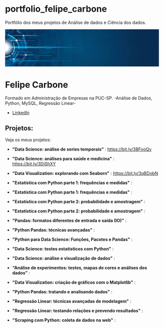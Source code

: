 # portfolio_felipe_carbone
Portfólio dos meus projetos de Análise de dados e Ciência dos dados. 



<p align="center">
  <img src="banner.png" >
</p>

# Felipe Carbone


Formado em Administração de Empresas na PUC-SP. -Análise de Dados, Python, MySQL, Regressão Linear-




* [LinkedIn](https://www.linkedin.com/in/felipeacarbone/)



## Projetos:
Veja os meus projetos:

* **"Data Science: análise de series temporais"** :  https://bit.ly/3BFooQv

* **"Data Science: análises para saúde e medicina"** : https://bit.ly/3DjShXY

* **"Data Visualization: explorando com Seaborn"** : https://bit.ly/3qBDobN

* **"Estatística com Python parte 1: frequências e medidas"** : 

* **"Estatística com Python parte 1: frequências e medidas"** :

* **"Estatística com Python parte 2: probabilidade e amostragem"** :

* **"Estatística com Python parte 2: probabilidade e amostragem"** :

* **"Pandas: formatos diferentes de entrada e saída (IO)"** :

* **"Python Pandas: técnicas avançadas"** :

* **"Python para Data Science: Funções, Pacotes e Pandas"** :

* **"Data Science: testes estatísticos com Python"** :

* **"Data Science: análise e visualização de dados"** :

* **“Análise de experimentos: testes, mapas de cores e análises dos dados”** :

* **"Data Visualization: criação de gráficos com o Matplotlib"** :

* **"Python Pandas: tratando e analisando dados"** :

* **"Regressão Linear: técnicas avançadas de modelagem"** :

* **"Regressão Linear: testando relações e prevendo resultados"** :

* **"Scraping com Python: coleta de dados na web"** : 










